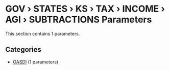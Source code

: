 # GOV › STATES › KS › TAX › INCOME › AGI › SUBTRACTIONS Parameters

This section contains 1 parameters.

## Categories

- [OASDI](oasdi/index.md) (1 parameters)
